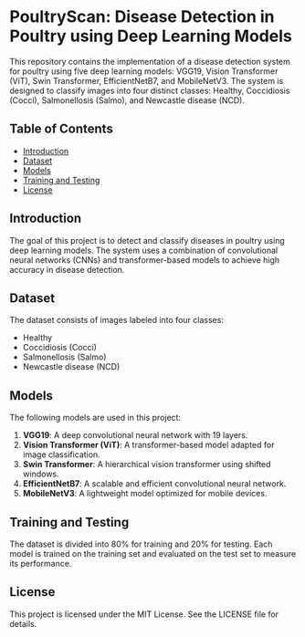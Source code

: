 # PoultryScan: Disease Detection in Poultry using Deep Learning Models

This repository contains the implementation of a disease detection system for poultry using five deep learning models: VGG19, Vision Transformer (ViT), Swin Transformer, EfficientNetB7, and MobileNetV3. The system is designed to classify images into four distinct classes: Healthy, Coccidiosis (Cocci), Salmonellosis (Salmo), and Newcastle disease (NCD).

## Table of Contents
- [Introduction](#introduction)
- [Dataset](#dataset)
- [Models](#models)
- [Training and Testing](#training-and-testing)
- [License](#license)

## Introduction
The goal of this project is to detect and classify diseases in poultry using deep learning models. The system uses a combination of convolutional neural networks (CNNs) and transformer-based models to achieve high accuracy in disease detection.

## Dataset
The dataset consists of images labeled into four classes:
- Healthy
- Coccidiosis (Cocci)
- Salmonellosis (Salmo)
- Newcastle disease (NCD)

## Models
The following models are used in this project:
1. **VGG19**: A deep convolutional neural network with 19 layers.
2. **Vision Transformer (ViT)**: A transformer-based model adapted for image classification.
3. **Swin Transformer**: A hierarchical vision transformer using shifted windows.
4. **EfficientNetB7**: A scalable and efficient convolutional neural network.
5. **MobileNetV3**: A lightweight model optimized for mobile devices.

## Training and Testing
The dataset is divided into 80% for training and 20% for testing. Each model is trained on the training set and evaluated on the test set to measure its performance.

## License
This project is licensed under the MIT License. See the LICENSE file for details.



